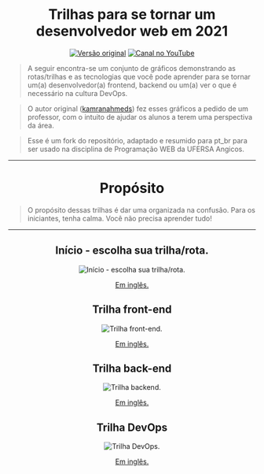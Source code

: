 <div style="text-align: center;">

# Trilhas para se tornar um desenvolvedor web em 2021

[![Versão original](https://img.shields.io/badge/-Roadmaps%20-0a0a0a.svg?style=flat&colorA=0a0a0a)](http://roadmap.sh)
[![Canal no YouTube](https://img.shields.io/badge/%E2%9D%A4-YouTube%20Channel-0a0a0a.svg?style=flat&colorA=0a0a0a)](https://www.youtube.com/channel/UCA0H2KIWgWTwpTFjSxp0now?sub_confirmation=1)

</div>

> A seguir encontra-se um conjunto de gráficos demonstrando as rotas/trilhas e as tecnologias que você pode aprender para se tornar um(a) desenvolvedor(a) frontend, backend ou um(a) ver o que é necessário na cultura DevOps.

> O autor original ([kamranahmeds](https://github.com/kamranahmedse)) fez esses gráficos a pedido de um professor, com o intuito de ajudar os alunos a terem uma perspectiva da área.

> Esse é um fork do repositório, adaptado e resumido para pt_br para ser usado na disciplina de Programação WEB da UFERSA Angicos.

***

<div style="text-align: center;">

# Propósito

</div>

> O propósito dessas trilhas é dar uma organizada na confusão. Para os iniciantes, tenha calma. Você não precisa aprender tudo!

***

<div style="text-align: center;">

## Início - escolha sua trilha/rota.

![Início - escolha sua trilha/rota.](./img_pt_br/intro-map.png)

[Em inglês.](./img_en_us/intro-map.png)

## Trilha front-end 

![Trilha front-end.](./img_pt_br/frontend-map.png)

[Em inglês.](./img_en_us/frontend-map.png)

## Trilha back-end

![Trilha backend.](./img_pt_br/backend-map.png)

[Em inglês.](./img_en_us/backend-map.png)

## Trilha DevOps

![Trilha DevOps.](./img_pt_br/devops-map.png)

[Em inglês.](/img_en_us/devops-map.png)

</div>